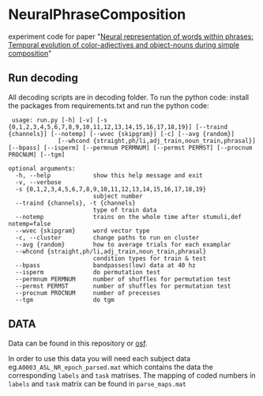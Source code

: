 # NeuralPhraseComposition
experiment code for paper "[Neural representation of words within phrases: Temporal evolution of color-adjectives and object-nouns during simple composition](https://journals.plos.org/plosone/article?id=10.1371/journal.pone.0242754)"

## Run decoding
 All decoding scripts are in decoding folder.
 To run the python code:
install the packages from requirements.txt and run the python code:
```
 usage: run.py [-h] [-v] [-s {0,1,2,3,4,5,6,7,8,9,10,11,12,13,14,15,16,17,18,19}] [--traind {channels}] [--notemp] [--wvec {skipgram}] [-c] [--avg {random}]
              [--whcond {straight,ph/li,adj_train,noun_train,phrasal}] [--bpass] [--isperm] [--permnum PERMNUM] [--permst PERMST] [--procnum PROCNUM] [--tgm]

optional arguments:
  -h, --help            show this help message and exit
  -v, --verbose
  -s {0,1,2,3,4,5,6,7,8,9,10,11,12,13,14,15,16,17,18,19}
                        subject number
  --traind {channels}, -t {channels}
                        type of train data
  --notemp              trains on the whole time after stumuli,def notemp=false
  --wvec {skipgram}     word vector type
  -c, --cluster         change paths to run on cluster
  --avg {random}        how to average trials for each examplar
  --whcond {straight,ph/li,adj_train,noun_train,phrasal}
                        condition types for train & test
  --bpass               bandpasses(low) data at 40 hz
  --isperm              do permutation test
  --permnum PERMNUM     number of shuffles for permutation test
  --permst PERMST       number of shuffles for permutation test
  --procnum PROCNUM     number of precesses
  --tgm                 do tgm

 ```

## DATA
Data can be found in this repository or [osf](https://osf.io/p7gc6/).

In order to use this data you will need each subject data eg.`A0003_ASL_NR_epoch_parsed.mat` which contains the data the corresponding `labels` and `task` matrises. The mapping of coded numbers in `labels` and `task` matrix can be found in `parse_maps.mat`

 
 
 
 
 
 
 
 
 
